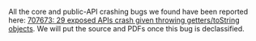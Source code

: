All the core and public-API crashing bugs we found have been reported here:
[707673: 29 exposed APIs crash given throwing getters/toString
objects](https://bugs.chromium.org/p/chromium/issues/detail?id=707673). We will
put the source and PDFs once this bug is declassified.
